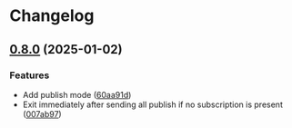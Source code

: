 # Changelog

## [0.8.0](https://github.com/kaans/mqtli/compare/mqtli-v0.7.0...mqtli-v0.8.0) (2025-01-02)


### Features

* Add publish mode ([60aa91d](https://github.com/kaans/mqtli/commit/60aa91d734b942f52a112019a9e080ec58455a0f))
* Exit immediately after sending all publish if no subscription is present ([007ab97](https://github.com/kaans/mqtli/commit/007ab97b1bd0df3f42b6e60cbe0add78257a66b3))
